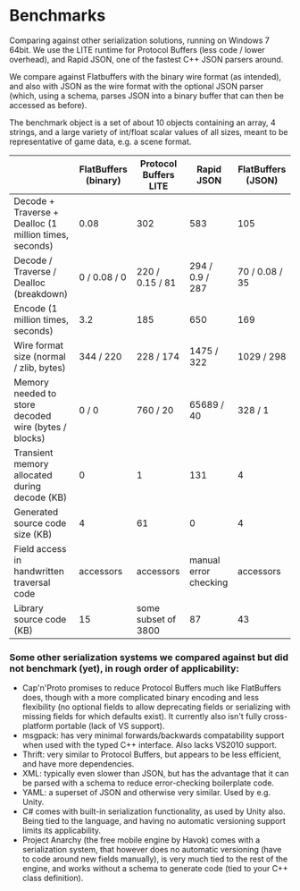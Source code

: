 # Benchmarks

Comparing against other serialization solutions, running on Windows 7
64bit. We use the LITE runtime for Protocol Buffers (less code / lower
overhead), and Rapid JSON, one of the fastest C++ JSON parsers around.

We compare against Flatbuffers with the binary wire format (as
intended), and also with JSON as the wire format with the optional JSON
parser (which, using a schema, parses JSON into a binary buffer that can
then be accessed as before).

The benchmark object is a set of about 10 objects containing an array, 4
strings, and a large variety of int/float scalar values of all sizes,
meant to be representative of game data, e.g. a scene format.

|                                                        | FlatBuffers (binary)  | Protocol Buffers LITE | Rapid JSON            | FlatBuffers (JSON)    |
|--------------------------------------------------------|-----------------------|-----------------------|-----------------------|-----------------------|
| Decode + Traverse + Dealloc (1 million times, seconds) | 0.08                  | 302                   | 583                   | 105                   |
| Decode / Traverse / Dealloc (breakdown)                | 0 / 0.08 / 0          | 220 / 0.15 / 81       | 294 / 0.9 / 287       | 70 / 0.08 / 35        |
| Encode (1 million times, seconds)                      | 3.2                   | 185                   | 650                   | 169                   |
| Wire format size (normal / zlib, bytes)                | 344 / 220             | 228 / 174             | 1475 / 322            | 1029 / 298            |
| Memory needed to store decoded wire (bytes / blocks)   | 0 / 0                 | 760 / 20              | 65689 / 40            | 328 / 1               |
| Transient memory allocated during decode (KB)          | 0                     | 1                     | 131                   | 4                     |
| Generated source code size (KB)                        | 4                     | 61                    | 0                     | 4                     |
| Field access in handwritten traversal code             | accessors             | accessors             | manual error checking | accessors             |
| Library source code (KB)                               | 15                    | some subset of 3800   | 87                    | 43                    |

### Some other serialization systems we compared against but did not benchmark (yet), in rough order of applicability:

-   Cap'n'Proto promises to reduce Protocol Buffers much like FlatBuffers does,
    though with a more complicated binary encoding and less flexibility (no
    optional fields to allow deprecating fields or serializing with missing
    fields for which defaults exist).
    It currently also isn't fully cross-platform portable (lack of VS support).
-   msgpack: has very minimal forwards/backwards compatability support when used
    with the typed C++ interface. Also lacks VS2010 support.
-   Thrift: very similar to Protocol Buffers, but appears to be less efficient,
    and have more dependencies.
-   XML: typically even slower than JSON, but has the advantage that it can be
    parsed with a schema to reduce error-checking boilerplate code.
-   YAML: a superset of JSON and otherwise very similar. Used by e.g. Unity.
-   C# comes with built-in serialization functionality, as used by Unity also.
    Being tied to the language, and having no automatic versioning support
    limits its applicability.
-   Project Anarchy (the free mobile engine by Havok) comes with a serialization
    system, that however does no automatic versioning (have to code around new
    fields manually), is very much tied to the rest of the engine, and works
    without a schema to generate code (tied to your C++ class definition).

